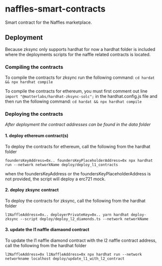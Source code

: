# naffles-smart-contracts
Smart contract for the Naffles marketplace.

## Deployment
Because zksync only supports hardhat for now a hardhat folder is included where the deployments scripts for the naffle 
related contracts is located.

### Compiling the contracts
To compile the contracts for zksync run the following command:
```cd hardat && npx hardhat compile```

To compile the contracts for ethereum, you must first comment out line ```import "@matterlabs/hardhat-zksync-solc";```
in the hardhat.config.js file and then run the following command:
```cd hardat && npx hardhat compile```


### Deploying the contracts

*After deployment the contract addresses can be found in the data folder*    

#### 1. deploy ethereum contract(s)
To deploy the contracts for ethereum, call the following from the hardhat folder 

```foundersKeyAddress=0x.. foundersKeyPlaceholderAddress=0x npx hardhat run --network networkName deploy/deploy_l1_contracts```

when the foundersKeyAddress or the foundersKeyPlaceholderAddress is not provided, the script will deploy a erc721 mock. 

#### 2. deploy zksync contract

To deploy the contracts for zksync, call the following from the hardhat folder 

```l1NaffleAddress=0x.. deployerPrivateKey=0x.. yarn hardhat deploy-zksync --script deploy/deploy_l2_diamonds.ts --network networkName```

#### 3. update the l1 naffle diamaond contract

To update the l1 naffle diamond contract with the l2 naffle contract address, call the following from the hardhat folder 

```l2NaffleAddress=0x l1NaffleAddress=0x npx hardhat run --network networkname localhost deploy/update_l1_with_l2_contract```
